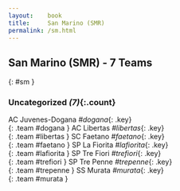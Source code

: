 ```yaml
---
layout:    book
title:     San Marino (SMR)
permalink: /sm.html
---
```


## San Marino (SMR) - 7 Teams
{: #sm }





### Uncategorized _(7)_{:.count}

AC Juvenes-Dogana _#dogana_{: .key} <br>
{: .team #dogana }
AC Libertas _#libertas_{: .key} <br>
{: .team #libertas }
SC Faetano _#faetano_{: .key} <br>
{: .team #faetano }
SP La Fiorita _#lafiorita_{: .key} <br>
{: .team #lafiorita }
SP Tre Fiori _#trefiori_{: .key} <br>
{: .team #trefiori }
SP Tre Penne _#trepenne_{: .key} <br>
{: .team #trepenne }
SS Murata _#murata_{: .key} <br>
{: .team #murata }


 

